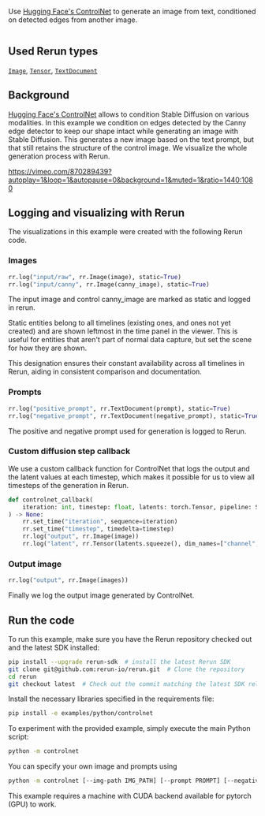 <!--[metadata]
title = "ControlNet"
tags = ["ControlNet", "Canny", "Hugging Face", "Stable diffusion", "Tensor", "Text"]
thumbnail = "https://static.rerun.io/controlnet/2e984b27dd8120fb89d4e805df9da506ea6d9138/480w.png"
thumbnail_dimensions = [480, 480]
-->

Use [Hugging Face's ControlNet](https://huggingface.co/docs/diffusers/using-diffusers/controlnet#controlnet) to generate an image from text, conditioned on detected edges from another image.

<picture>
  <source media="(max-width: 480px)" srcset="https://static.rerun.io/controlnet/8aace9c59a423c2eeabe4b7f9abb5187559c52e8/480w.png">
  <source media="(max-width: 768px)" srcset="https://static.rerun.io/controlnet/8aace9c59a423c2eeabe4b7f9abb5187559c52e8/768w.png">
  <source media="(max-width: 1024px)" srcset="https://static.rerun.io/controlnet/8aace9c59a423c2eeabe4b7f9abb5187559c52e8/1024w.png">
  <source media="(max-width: 1200px)" srcset="https://static.rerun.io/controlnet/8aace9c59a423c2eeabe4b7f9abb5187559c52e8/1200w.png">
  <img src="https://static.rerun.io/controlnet/8aace9c59a423c2eeabe4b7f9abb5187559c52e8/full.png" alt="">
</picture>


## Used Rerun types
[`Image`](https://www.rerun.io/docs/reference/types/archetypes/image), [`Tensor`](https://www.rerun.io/docs/reference/types/archetypes/tensor), [`TextDocument`](https://www.rerun.io/docs/reference/types/archetypes/text_document)


## Background
[Hugging Face's ControlNet](https://huggingface.co/docs/diffusers/using-diffusers/controlnet#controlnet) allows to condition Stable Diffusion on various modalities. In this example we condition on edges detected by the Canny edge detector to keep our shape intact while generating an image with Stable Diffusion. This generates a new image based on the text prompt, but that still retains the structure of the control image. We visualize the whole generation process with Rerun.

https://vimeo.com/870289439?autoplay=1&loop=1&autopause=0&background=1&muted=1&ratio=1440:1080

## Logging and visualizing with Rerun
The visualizations in this example were created with the following Rerun code.

### Images
```python
rr.log("input/raw", rr.Image(image), static=True)
rr.log("input/canny", rr.Image(canny_image), static=True)
```
The input image and control canny_image are marked as static and logged in rerun.

Static entities belong to all timelines (existing ones, and ones not yet created) and are shown leftmost in the time panel in the viewer. This is useful for entities that aren't part of normal data capture, but set the scene for how they are shown.

This designation ensures their constant availability across all timelines in Rerun, aiding in consistent comparison and documentation.

### Prompts
```python
rr.log("positive_prompt", rr.TextDocument(prompt), static=True)
rr.log("negative_prompt", rr.TextDocument(negative_prompt), static=True)
```
The positive and negative prompt used for generation is logged to Rerun.

### Custom diffusion step callback
We use a custom callback function for ControlNet that logs the output and the latent values at each timestep, which makes it possible for us to view all timesteps of the generation in Rerun.
```python
def controlnet_callback(
    iteration: int, timestep: float, latents: torch.Tensor, pipeline: StableDiffusionXLControlNetPipeline
) -> None:
    rr.set_time("iteration", sequence=iteration)
    rr.set_time("timestep", timedelta=timestep)
    rr.log("output", rr.Image(image))
    rr.log("latent", rr.Tensor(latents.squeeze(), dim_names=["channel", "height", "width"]))
```

### Output image
```python
rr.log("output", rr.Image(images))
```
Finally we log the output image generated by ControlNet.

## Run the code

To run this example, make sure you have the Rerun repository checked out and the latest SDK installed:
```bash
pip install --upgrade rerun-sdk  # install the latest Rerun SDK
git clone git@github.com:rerun-io/rerun.git  # Clone the repository
cd rerun
git checkout latest  # Check out the commit matching the latest SDK release
```

Install the necessary libraries specified in the requirements file:
```bash
pip install -e examples/python/controlnet
```

To experiment with the provided example, simply execute the main Python script:
```bash
python -m controlnet
```

You can specify your own image and prompts using
```bash
python -m controlnet [--img-path IMG_PATH] [--prompt PROMPT] [--negative-prompt NEGATIVE_PROMPT]
```

This example requires a machine with CUDA backend available for pytorch (GPU) to work.
